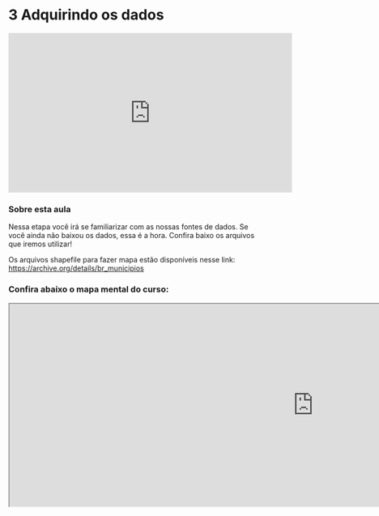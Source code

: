 # 3 Adquirindo os dados

<iframe width="560" height="315" src="https://www.youtube.com/embed/6fmOF90Irew?si=vI0xT9cV4itZHY5Z" title="YouTube video player" frameborder="0" allow="accelerometer; autoplay; clipboard-write; encrypted-media; gyroscope; picture-in-picture; web-share" allowfullscreen></iframe>

### Sobre esta aula

Nessa etapa você irá se familiarizar com as nossas fontes de dados. Se você ainda não baixou os dados, essa é a hora. Confira baixo os arquivos que iremos utilizar!

Os arquivos shapefile para fazer mapa estão disponíveis nesse link:  https://archive.org/details/br_municipios​

### Confira abaixo o mapa mental do curso:

<iframe src="https://www.mindmeister.com/maps/public_map_shell/1548595849/metodologia-de-visualiza-o-de-dados-por-andy-kirk?width=1200&amp;height=800&amp;z=auto" style="color:rgb(18, 38, 63);font-family:&quot;Cerebri Sans&quot;, sans-serif;font-size:15px" width="1200" height="400">
</iframe>